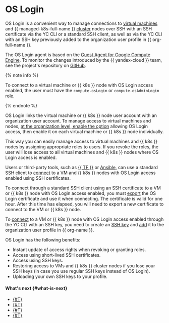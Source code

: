 # OS Login

OS Login is a convenient way to manage connections to [virtual machines](../../compute/concepts/vm.md) and {{ managed-k8s-full-name }} [cluster](../../managed-kubernetes/concepts/index.md#kubernetes-cluster) nodes over SSH with an SSH certificate via the YC CLI or a standard SSH client, as well as via the YC CLI with an SSH key previously added to the organization user profile in {{ org-full-name }}.

The OS Login agent is based on the [Guest Agent for Google Compute Engine](https://github.com/GoogleCloudPlatform/guest-agent). To monitor the changes introduced by the {{ yandex-cloud }} team, see the project's repository on [GitHub](https://github.com/yandex-cloud/yandex-cloud-guest-agent).

{% note info %}

To connect to a virtual machine or {{ k8s }} node with OS Login access enabled, the user must have the `compute.osLogin` or `compute.osAdminLogin` role.

{% endnote %}

OS Login links the virtual machine or {{ k8s }} node user account with an organization user account. To manage access to virtual machines and nodes, [at the organization level, enable the option](../operations/os-login-access.md) allowing OS Login access, then enable it on each virtual machine or {{ k8s }} node individually.

This way you can easily manage access to virtual machines and {{ k8s }} nodes by assigning appropriate roles to users. If you revoke the roles, the user will lose access to all virtual machines and {{ k8s }} nodes where OS Login access is enabled.

Users or third-party tools, such as [{{ TF }}](https://www.terraform.io/) or [Ansible](https://www.ansible.com/), can use a standard SSH client to [connect](../../compute/operations/vm-connect/os-login.md#connect-via-exported-certificate) to a VM and {{ k8s }} nodes with OS Login access enabled using SSH certificates.

To connect through a standard SSH client using an SSH certificate to a VM or {{ k8s }} node with OS Login access enabled, you must [export](../../compute/operations/vm-connect/os-login-export-certificate.md) the OS Login certificate and use it when connecting. The certificate is valid for one hour. After this time has elapsed, you will need to export a new certificate to connect to the VM or {{ k8s }} node.

To [connect](../../compute/operations/vm-connect/os-login.md#connect-via-key) to a VM or {{ k8s }} node with OS Login access enabled through the YC CLI with an SSH key, you need to create an [SSH key](../../compute/operations/vm-connect/ssh.md#creating-ssh-keys) and [add](../../organization/operations/add-ssh.md) it to the organization user profile in {{ org-name }}.

OS Login has the following benefits:

* Instant update of access rights when revoking or granting roles.
* Access using short-lived SSH certificates.
* Access using SSH keys.
* Restoring access to VMs and {{ k8s }} cluster nodes if you lose your SSH keys (in case you use regular SSH keys instead of OS Login).
* Uploading your own SSH keys to your profile.

#### What's next {#what-is-next}

* [{#T}](../operations/os-login-access.md)
* [{#T}](../operations/os-login-profile-create.md)
* [{#T}](../../compute/operations/vm-connect/os-login.md)
* [{#T}](../../managed-kubernetes/operations/node-connect-oslogin.md)
